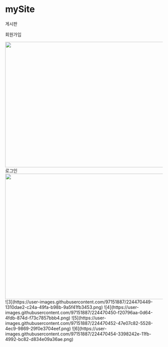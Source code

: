 # mySite

게시판 

회원가입

<img src="https://user-images.githubusercontent.com/97151887/224470447-83364b70-16ac-4c0e-bc08-4af1f3059017.png" width="800" height="400"/>
로그인

<img src="https://user-images.githubusercontent.com/97151887/224470448-7b508389-baaf-458b-90b6-5f482f4f58f6.png" width="800" height="400"/>
![3](https://user-images.githubusercontent.com/97151887/224470449-1310dae2-c24a-49fa-b98b-9a5f41fb3453.png)
![4](https://user-images.githubusercontent.com/97151887/224470450-f20796aa-0d64-4fdb-874d-f73c7857bbb4.png)
![5](https://user-images.githubusercontent.com/97151887/224470452-47e07c82-5528-4ec9-9869-29f0e3704eef.png)
![6](https://user-images.githubusercontent.com/97151887/224470454-3398242e-11fb-4992-bc82-d834e09a36ae.png)
